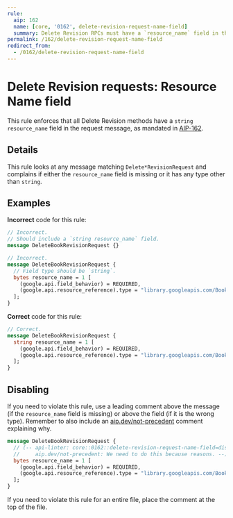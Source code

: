 ```yaml
---
rule:
  aip: 162
  name: [core, '0162', delete-revision-request-name-field]
  summary: Delete Revision RPCs must have a `resource_name` field in the request.
permalink: /162/delete-revision-request-name-field
redirect_from:
  - /0162/delete-revision-request-name-field
---
```


# Delete Revision requests: Resource Name field

This rule enforces that all Delete Revision methods have a `string resource_name`
field in the request message, as mandated in [AIP-162][].

## Details

This rule looks at any message matching `Delete*RevisionRequest` and complains if
either the `resource_name` field is missing or it has any type other than `string`.

## Examples

**Incorrect** code for this rule:

```proto
// Incorrect.
// Should include a `string resource_name` field.
message DeleteBookRevisionRequest {}
```

```proto
// Incorrect.
message DeleteBookRevisionRequest {
  // Field type should be `string`.
  bytes resource_name = 1 [
    (google.api.field_behavior) = REQUIRED,
    (google.api.resource_reference).type = "library.googleapis.com/Book"
  ];
}
```

**Correct** code for this rule:

```proto
// Correct.
message DeleteBookRevisionRequest {
  string resource_name = 1 [
    (google.api.field_behavior) = REQUIRED,
    (google.api.resource_reference).type = "library.googleapis.com/Book"
  ];
}
```

## Disabling

If you need to violate this rule, use a leading comment above the message (if
the `resource_name` field is missing) or above the field (if it is the wrong type).
Remember to also include an [aip.dev/not-precedent][] comment explaining why.

```proto
message DeleteBookRevisionRequest {
  // (-- api-linter: core::0162::delete-revision-request-name-field=disabled
  //     aip.dev/not-precedent: We need to do this because reasons. --)
  bytes resource_name = 1 [
    (google.api.field_behavior) = REQUIRED,
    (google.api.resource_reference).type = "library.googleapis.com/Book"
  ];
}
```

If you need to violate this rule for an entire file, place the comment at the
top of the file.

[aip-162]: https://aip.dev/162
[aip.dev/not-precedent]: https://aip.dev/not-precedent
